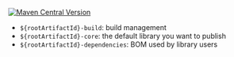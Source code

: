 [![Maven Central Version](https://img.shields.io/maven-central/v/${groupId}/${rootArtifactId}-parent)](https://central.sonatype.com/artifact/${groupId}/${rootArtifactId}-parent)

- `${rootArtifactId}-build`: build management
- `${rootArtifactId}-core`: the default library you want to publish
- `${rootArtifactId}-dependencies`: BOM used by library users

